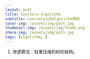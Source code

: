 ```yaml
---
layout: post
title: Coursera-algorithm
subtitle: Coursera上的algorithm课程
cover-img: /assets/img/path.jpg
thumbnail-img: /assets/img/thumb.png
share-img: /assets/img/path.jpg
tags: [algorithm, ]
---
```


1. 渗透算法：权重压缩的树形结构。
